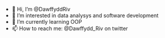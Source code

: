 - 👋 Hi, I’m @DawffyddRiv
- 👀 I’m interested in data analysys and software development
- 🌱 I’m currently learning OOP
- 📫 How to reach me: @Dawffydd_Riv on twitter

<!---
DawffyddRiv/DawffyddRiv is a ✨ special ✨ repository because its `README.md` (this file) appears on your GitHub profile.
You can click the Preview link to take a look at your changes.
--->

